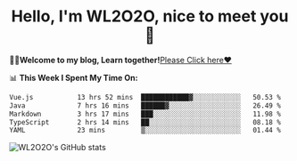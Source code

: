 <h1 align = "center">Hello, I'm WL2O2O, nice to meet you 👋</h1>

🧑‍💻**Welcome to my blog, Learn together!**[Please Click here❤️](https://wl2o2o.github.io)

📊 **This Week I Spent My Time On:**
<!--START_SECTION:waka-->

```txt
Vue.js           13 hrs 52 mins  ████████████▓░░░░░░░░░░░░   50.53 %
Java             7 hrs 16 mins   ██████▓░░░░░░░░░░░░░░░░░░   26.49 %
Markdown         3 hrs 17 mins   ███░░░░░░░░░░░░░░░░░░░░░░   11.98 %
TypeScript       2 hrs 14 mins   ██░░░░░░░░░░░░░░░░░░░░░░░   08.18 %
YAML             23 mins         ▒░░░░░░░░░░░░░░░░░░░░░░░░   01.44 %
```

<!--END_SECTION:waka-->

![WL2O2O's GitHub stats](https://github-readme-stats.vercel.app/api?username=wl2o2o&show_icons=true)


<!--
**WL2O2O/WL2O2O** is a ✨ _special_ ✨ repository because its `README.md` (this file) appears on your GitHub profile.

Here are some ideas to get you started:

- 🔭 I’m currently working on ...
- 🌱 I’m currently learning ...
- 👯 I’m looking to collaborate on ...
- 🤔 I’m looking for help with ...
- 💬 Ask me about ...
- 📫 How to reach me: ...
- 😄 Pronouns: ...
- ⚡ Fun fact: ...
-->
